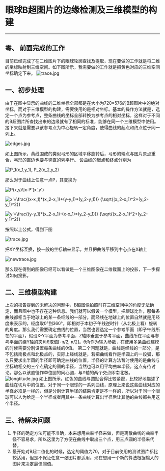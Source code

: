 # 眼球B超图片的边缘检测及三维模型的构建

---

## 零、 前面完成的工作

目前已经完成了在二维图片下的眼球轮廓查找及提取，现在要做的工作就是将二维的坐标映射到三维空间。如下图所示，我需要做的工作就是把黄色对应的三维空间坐标确定下来。
![trace.jpg](https://raw.githubusercontent.com/taotie144/ImgStore/master/temp1/trace.jpg)

## 一、初步处理

由于在图中显示的曲线的二维坐标全部都是在大小为720×576的B超图片中的绝对坐标，而对于三维模型的构建，需要使用的是相对坐标。基本的操作方法就是，选定一个点为参考点，整条曲线的坐标全部转换为参考点的相对坐标，这样对于不同的B超图片所查找出来的边缘就有了相同的标准，能够在同一个三维模型中使用。接下来就是需要以该参考点为中心旋转一定角度，使得曲线的起点和终点位于同一列上。

![edges.jpg](https://raw.githubusercontent.com/taotie144/ImgStore/master/temp2/edges.jpg)

如上图所示，黄线围成的类似弓形的区域平移旋转后，弓形的端点与图片原点重合，弓形的直边也要与竖直的列平行。
设曲线的起点和终点分别为

<p><img src="https://latex.codecogs.com/svg.latex?P_1(x_1,y_1),&space;P_2(x_2,y_2)" title="P_1(x_1,y_1), P_2(x_2,y_2)" /></p>

那么对于曲线上任意一点P，其变换为

<p><img src="https://latex.codecogs.com/svg.latex?P(x,y)\to&space;P'(x',y')" title="P(x,y)\to P'(x',y')" /></p>
<p><img src="https://latex.codecogs.com/svg.latex?x'=\frac{(x-x_1)*(x_2-x_1)&plus;(y-y_1)*(y_2-y_1))}&space;{\sqrt{(x_2-x_1)^2&plus;(y_2-y_1)^2}}" title="x'=\frac{(x-x_1)*(x_2-x_1)+(y-y_1)*(y_2-y_1))} {\sqrt{(x_2-x_1)^2+(y_2-y_1)^2}}" /></p>
<p><img src="https://latex.codecogs.com/svg.latex?y'=\frac{(y-y_1)*(x_2-x_1)-(x-x_1)*(y_2-y_1))}&space;{\sqrt{(x_2-x_1)^2&plus;(y_2-y_1)^2}}" title="y'=\frac{(y-y_1)*(x_2-x_1)-(x-x_1)*(y_2-y_1))} {\sqrt{(x_2-x_1)^2+(y_2-y_1)^2}}" /></p>

按照以上公式，得到下图

![trace.jpg](https://raw.githubusercontent.com/taotie144/ImgStore/master/temp2/trace.jpg)

把XY坐标互换，按一般的坐标轴来显示，并且把曲线平移到中心点在X轴上

![newtrace.jpg](https://raw.githubusercontent.com/taotie144/ImgStore/master/temp2/newtrace.jpg)

那么现在得到的图像已经可以看做是一个三维图像在二维截面上的投影，下一步探讨如何投影。

## 二、三维模型构建
上次的报告提到的未解决的问题中，B超图像拍照时在三维空间中的角度无法确定，而且图中也不存在这种信息。我们就可以假设一个模型，把眼球比作，那每条曲线都相当于地球上的某一条经线的一部分，而经线在地球上的位置自然就是用经度来表示的，经度取0°到360°，即相对于本初子午线逆时针（从北极上看）旋转的角度。那么我们需要确定曲线的位置，当然也要选定一个参考平面（即子午线所在的平面），假设X-Y平面为参考平面，Z轴即垂直于参考平面，曲线所在平面与参考平面的绕Y轴的夹角θ取值[-π/2, π/2]。θ角作为输入参数，在使用多条曲线建模的时候需要分别设置每条曲线的θ值。
第二个问题就是，曲线是经线的一部分，是不包括南极点和北极点的，实际上经线就是，若把曲线看作是半圆上的一段弧，那么只要求出半圆的半径即可确定曲线的位置。半径的计算方法暂时使用的是曲线与坐标轴相交的三个点确定的圆的半径，当然也可以用平均曲率半径，这点有待讨论。那么以该直径作单位圆的同心圆，与Y轴的两个交点即南北极。
![longtitude.jpg](https://raw.githubusercontent.com/taotie144/ImgStore/master/temp2/longtitude.jpg)
如上图所示，红色的曲线与圆贴合得比较紧密，比较好地描述了曲线在切片中的位置。对于同一个眼球的一系列曲线，原理上来说这些曲线对应的半径必须是一样的，但是分别计算半径的结果肯定是不一样的，所以对于同一个眼球可以人为给定一个半径或者用其中一条曲线计算出半径后让其他的曲线都共用这个半径。

## 三、待解决问题
1. 半径的确定方法可能不准确，本来想用曲率半径来做，但是离散曲线的曲率半径不容易求，所以这里为了方便在曲线中取出三个点，用三点圆的半径来代替。
2. 最开始对B超二值化的时候，选定的阈值为70，对于目前使用的测试图片都比较适用，但是不保证任意一张图片都适用，现在想用一个新的算法根据输入的图片来决定最佳阈值。
